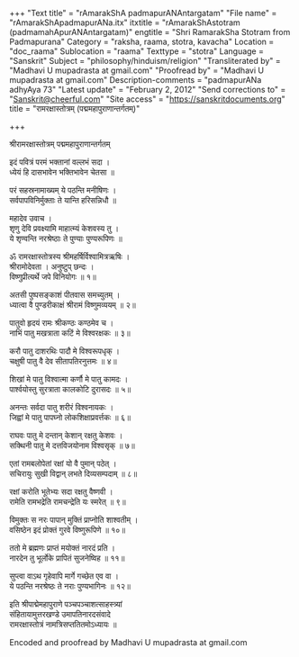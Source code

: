 +++
"Text title" = "rAmarakShA padmapurANAntargatam"
"File name" = "rAmarakShApadmapurANa.itx"
itxtitle = "rAmarakShAstotram (padmamahApurANAntargatam)"
engtitle = "Shri RamarakSha Stotram from Padmapurana"
Category = "raksha, raama, stotra, kavacha"
Location = "doc_raama"
Sublocation = "raama"
Texttype = "stotra"
Language = "Sanskrit"
Subject = "philosophy/hinduism/religion"
"Transliterated by" = "Madhavi U mupadrasta at gmail.com"
"Proofread by" = "Madhavi U mupadrasta at gmail.com"
Description-comments = "padmapurANa adhyAya 73"
"Latest update" = "February 2, 2012"
"Send corrections to" = "Sanskrit@cheerful.com"
"Site access" = "https://sanskritdocuments.org"
title = "रामरक्षास्तोत्रम् (पद्ममहापुराणान्तर्गतम्)"

+++
  
 श्रीरामरक्षास्तोत्रम् पद्ममहापुराणान्तर्गतम्   
  
इदं पवित्रं परमं भक्तानां वल्लभं सदा ।  
ध्येयं हि दासभावेन भक्तिभावेन चेतसा ॥  
  
परं सहस्रनामाख्यम् ये पठन्ति मनीषिणः ।  
सर्वपापविनिर्मुक्ताः ते यान्ति हरिसन्निधौ ॥  
  
महादेव उवाच ।  
श‍ृणु देवि प्रवक्ष्यामि माहात्म्यं केशवस्य तु ।  
ये श‍ृण्वन्ति नरश्रेष्ठाः ते पुण्याः पुण्यरूपिणः ॥  
  
ॐ रामरक्षास्तोत्रस्य श्रीमहर्षिर्विश्वामित्रऋषिः ।  
श्रीरामोदेवता । अनुष्टुप् छन्दः  ।  
विष्णुप्रीत्यर्थे जपे विनियोगः ॥ १॥  
  
अतसी पुष्पसङ्काशं पीतवास समच्युतम्  ।   
ध्यात्वा वै पुण्डरीकाक्षं श्रीरामं विष्णुमव्ययम् ॥ २॥  
  
पातुवो हृदयं रामः श्रीकण्ठः कण्ठमेव च ।  
नाभिं पातु मखत्राता कटिं मे विश्वरक्षकः ॥ ३॥  
  
करौ पातु दाशरथिः पादौ मे विश्वरूपधृक् ।  
चक्षुषी पातु वै देव सीतापतिरनुत्तमः ॥ ४॥  
  
शिखां मे पातु विश्वात्मा कर्णौ मे पातु कामदः ।  
पार्श्वयोस्तु सुरत्राता कालकोटि दुरासदः ॥ ५॥  
  
अनन्तः सर्वदा पातु शरीरं विश्वनायकः ।  
जिह्वां मे पातु पापघ्नो लोकशिक्षाप्रवर्त्तकः ॥ ६॥  
  
राघवः पातु मे दन्तान् केशान् रक्षतु केशवः ।  
सक्थिनी पातु मे दत्तविजयोनाम विश्वसृक् ॥ ७॥  
  
एतां रामबलोपेतां रक्षां यो वै पुमान् पठेत् ।  
सचिरायुः सुखी विद्वान् लभते दिव्यसम्पदाम् ॥ ८॥  
  
रक्षां करोति भूतेभ्यः सदा रक्षतु वैष्णवी ।  
रामेति रामभद्रेति रामचन्द्रेति यः स्मरेत् ॥ ९॥  
  
विमुक्तः स नरः पापान् मुक्तिं प्राप्नोति शाश्वतीम् ।  
वसिष्ठेन इदं प्रोक्तं गुरवे विष्णुरूपिणे ॥ १०॥  
  
ततो मे ब्रह्मणः प्राप्तं मयोक्तं नारदं प्रति ।  
नारदेन तु भूर्लोके प्रापितं सुजनेष्विह ॥ ११॥  
  
सुप्त्वा वाऽथ गृहेवापि मार्गे गच्छेत एव वा ।  
ये पठन्ति नरश्रेष्ठः ते नराः पुण्यभागिनः ॥ १२॥  
  
इति श्रीपाद्मेमहापुराणे पञ्चपञ्चाशत्साहस्त्र्यां  
संहितायामुत्तरखण्डे उमापतिनारदसंवादे   
रामरक्षास्तोत्रं नामत्रिसप्ततितमोऽध्यायः ॥  
  
  
  
  
  
Encoded and proofread by Madhavi U mupadrasta at gmail.com  
  
